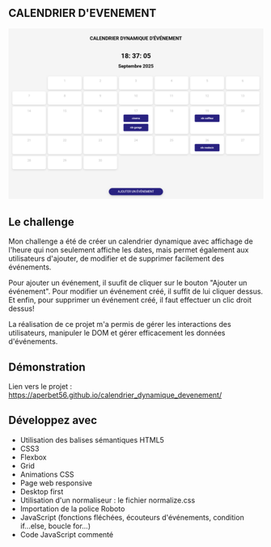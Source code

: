 ## CALENDRIER D'EVENEMENT

![Design preview for the project](./img/banner.png)

## Le challenge

Mon challenge a été de créer un calendrier dynamique avec affichage de l'heure qui non seulement affiche les dates, mais permet également aux utilisateurs d'ajouter, de modifier et de supprimer facilement des événements.

Pour ajouter un événement, il suufit de cliquer sur le bouton "Ajouter un événement". Pour modifier un événement créé, il suffit de lui cliquer dessus. Et enfin, pour supprimer un événement créé, il faut effectuer un clic droit dessus!

La réalisation de ce projet m'a permis de gérer les interactions des utilisateurs, manipuler le DOM et gérer efficacement les données d'événements.

## Démonstration

Lien vers le projet : https://aperbet56.github.io/calendrier_dynamique_devenement/

## Développez avec

- Utilisation des balises sémantiques HTML5
- CSS3
- Flexbox
- Grid
- Animations CSS
- Page web responsive
- Desktop first
- Utilisation d'un normaliseur : le fichier normalize.css
- Importation de la police Roboto
- JavaScript (fonctions fléchées, écouteurs d'événements, condition if...else, boucle for...)
- Code JavaScript commenté
